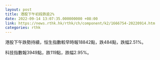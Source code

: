 ```yaml
---
layout: post
title: 港股下午初段跌逾2%
date: 2022-09-14 13:07:35.000000000 +08:00
link: https://news.rthk.hk/rthk/ch/component/k2/1666754-20220914.htm
categories: rthk
---
```


港股下午跌勢持續，恒生指數較早時報18842點，跌484點，跌幅2.51%。

科技指數報3949點，跌119點，跌幅2.95%。
